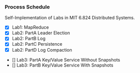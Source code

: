 ### Process Schedule
Self-Implementation of Labs in MIT 6.824 Distributed Systems.
- [x] Lab1: MapReduce
- [x] Lab2: PartA Leader Election
- [x] Lab2: PartB Log
- [x] Lab2: PartC Persistence
- [x] Lab2: PartD Log Compaction
- [] Lab3: PartA Key/Value Service Without Snapshots
- [] Lab3: PartB Key/Value Service With Snapshots
